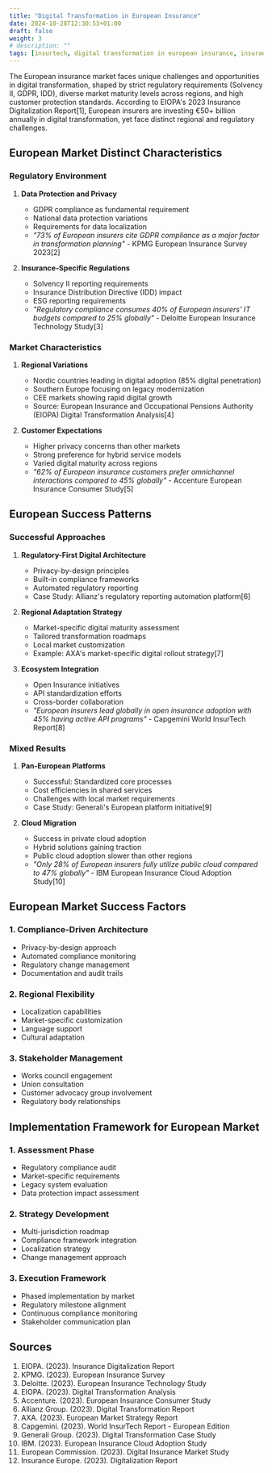 ```yaml
---
title: "Digital Transformation in European Insurance"
date: 2024-10-28T12:30:53+01:00
draft: false 
weight: 3 
# description: "" 
tags: [insurtech, digital transformation in european insurance, insurance modernization] 
--- 
```


<!-- # Digital Transformation in European Insurance: Strategic Pathways

## Executive Summary -->
The European insurance market faces unique challenges and opportunities in digital transformation, shaped by strict regulatory requirements (Solvency II, GDPR, IDD), diverse market maturity levels across regions, and high customer protection standards. According to EIOPA's 2023 Insurance Digitalization Report[1], European insurers are investing €50+ billion annually in digital transformation, yet face distinct regional and regulatory challenges.

## European Market Distinct Characteristics

### Regulatory Environment
1. **Data Protection and Privacy**
   - GDPR compliance as fundamental requirement
   - National data protection variations
   - Requirements for data localization
   - *"73% of European insurers cite GDPR compliance as a major factor in transformation planning"* - KPMG European Insurance Survey 2023[2]

2. **Insurance-Specific Regulations**
   - Solvency II reporting requirements
   - Insurance Distribution Directive (IDD) impact
   - ESG reporting requirements
   - *"Regulatory compliance consumes 40% of European insurers' IT budgets compared to 25% globally"* - Deloitte European Insurance Technology Study[3]

### Market Characteristics

1. **Regional Variations**
   - Nordic countries leading in digital adoption (85% digital penetration)
   - Southern Europe focusing on legacy modernization
   - CEE markets showing rapid digital growth
   - Source: European Insurance and Occupational Pensions Authority (EIOPA) Digital Transformation Analysis[4]

2. **Customer Expectations**
   - Higher privacy concerns than other markets
   - Strong preference for hybrid service models
   - Varied digital maturity across regions
   - *"62% of European insurance customers prefer omnichannel interactions compared to 45% globally"* - Accenture European Insurance Consumer Study[5]

## European Success Patterns

### Successful Approaches

1. **Regulatory-First Digital Architecture**
   - Privacy-by-design principles
   - Built-in compliance frameworks
   - Automated regulatory reporting
   - Case Study: Allianz's regulatory reporting automation platform[6]

2. **Regional Adaptation Strategy**
   - Market-specific digital maturity assessment
   - Tailored transformation roadmaps
   - Local market customization
   - Example: AXA's market-specific digital rollout strategy[7]

3. **Ecosystem Integration**
   - Open Insurance initiatives
   - API standardization efforts
   - Cross-border collaboration
   - *"European insurers lead globally in open insurance adoption with 45% having active API programs"* - Capgemini World InsurTech Report[8]

### Mixed Results

1. **Pan-European Platforms**
   + Successful: Standardized core processes
   + Cost efficiencies in shared services
   - Challenges with local market requirements
   - Case Study: Generali's European platform initiative[9]

2. **Cloud Migration**
   + Success in private cloud adoption
   + Hybrid solutions gaining traction
   - Public cloud adoption slower than other regions
   - *"Only 28% of European insurers fully utilize public cloud compared to 47% globally"* - IBM European Insurance Cloud Adoption Study[10]

## European Market Success Factors

### 1. Compliance-Driven Architecture
- Privacy-by-design approach
- Automated compliance monitoring
- Regulatory change management
- Documentation and audit trails

### 2. Regional Flexibility
- Localization capabilities
- Market-specific customization
- Language support
- Cultural adaptation

### 3. Stakeholder Management
- Works council engagement
- Union consultation
- Customer advocacy group involvement
- Regulatory body relationships

## Implementation Framework for European Market

### 1. Assessment Phase
- Regulatory compliance audit
- Market-specific requirements
- Legacy system evaluation
- Data protection impact assessment

### 2. Strategy Development
- Multi-jurisdiction roadmap
- Compliance framework integration
- Localization strategy
- Change management approach

### 3. Execution Framework
- Phased implementation by market
- Regulatory milestone alignment
- Continuous compliance monitoring
- Stakeholder communication plan

## Sources
1. EIOPA. (2023). Insurance Digitalization Report
2. KPMG. (2023). European Insurance Survey
3. Deloitte. (2023). European Insurance Technology Study
4. EIOPA. (2023). Digital Transformation Analysis
5. Accenture. (2023). European Insurance Consumer Study
6. Allianz Group. (2023). Digital Transformation Report
7. AXA. (2023). European Market Strategy Report
8. Capgemini. (2023). World InsurTech Report - European Edition
9. Generali Group. (2023). Digital Transformation Case Study
10. IBM. (2023). European Insurance Cloud Adoption Study
11. European Commission. (2023). Digital Insurance Market Study
12. Insurance Europe. (2023). Digitalization Report

